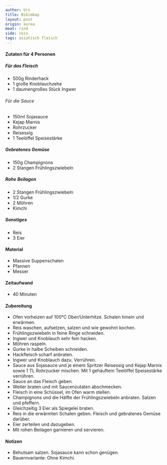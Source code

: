 ```yaml
---
author: Urs
title: Bibimbap
layout: post
origin: korea
meat: rind
side: reis
tags: asiatisch fleisch
---
```

#### Zutaten für 4 Personen

##### Für das Fleisch
 * 500g Rinderhack
 * 1 große Knoblauchzehe
 * 1 daumengroßes Stück Ingwer

###### Für die Sauce
  * 150ml Sojasauce
  * Kejap Marnis
  * Rohrzucker
  * Reisessig
  * 1 Teelöffel Speisestärke

##### Gebratenes Gemüse
 * 150g Champignons
 * 2 Stangen Frühlingszwiebeln

##### Rohe Beilagen
 * 2 Stangen Frühlingszwiebeln
 * 1/2 Gurke
 * 2 Möhren
 * Kimchi

##### Sonstiges
 * Reis
 * 3 Eier

#### Material
 * Massive Suppenschalen
 * Pfannen
 * Messer

#### Zeitaufwand
 * 40 Minuten

#### Zubereitung
 * Ofen vorheizen auf 100°C Ober/Unterhitze. Schalen hinein und erwärmen.
 * Reis waschen, aufsetzen, salzen und wie gewohnt kochen.
 * Frühlingszwiebeln in feine Ringe schneiden.
 * Ingwer und Knoblauch sehr fein hacken.
 * Möhren raspeln.
 * Gurke in halbe Scheiben schneiden.
 * Hackfleisch scharf anbraten.
 * Ingwer und Knoblauch dazu. Verrühren.
 * Sauce aus Sojasauce und je einem Spritzer Reisessig und Kejap Marnis sowie 1 TL Rohrzucker mischen. Mit 1 gehäuftem Teelöffel Speisestärke verrühren.
 * Sauce an das Fleisch geben.
 * Weiter braten und mit Saucenzutaten abschmecken.
 * Fleisch in eine Schüssel, im Ofen warm stellen.
 * Champignons und die Hälfte der Frühlingszwiebeln anbraten. Salzen und pfeffern.
 * Gleichzeitig 3 Eier als Spiegelei braten.
 * Reis in die erwärmten Schalen geben. Fleisch und gebratenes Gemüse darüber.
 * Eier zerteilen und dazugeben.
 * Mit rohen Beilagen garnieren und servieren.

#### Notizen
 * Behutsam salzen. Sojasauce kann schon genügen.
 * Bauernvariante: Ohne Kimchi.
